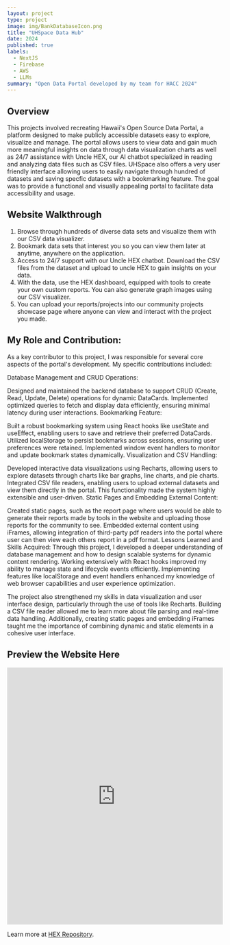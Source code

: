 ```yaml
---
layout: project
type: project
image: img/BankDatabaseIcon.png
title: "UHSpace Data Hub"
date: 2024
published: true
labels:
  - NextJS
  - Firebase
  - AWS
  - LLMs
summary: "Open Data Portal developed by my team for HACC 2024"
---
```


## Overview

This projects involved recreating Hawaii's Open Source Data Portal, a platform designed to make publicly accessible datasets easy to explore, visualize and manage. The portal allows users to view data and gain much more meaningful insights on data through data visualization charts as well as 24/7 assistance with Uncle HEX, our AI chatbot specialized in reading and analyzing data files such as CSV files. UHSpace also offers a very user friendly interface allowing users to easily navigate through hundred of datasets and saving specfic datasets with a bookmarking feature. The goal was to provide a functional and visually appealing portal to facilitate data accessibility and usage.

## Website Walkthrough

1. Browse through hundreds of diverse data sets and visualize them with our CSV data visualizer.
2. Bookmark data sets that interest you so you can view them later at anytime, anywhere on the application.
3. Access to 24/7 support with our Uncle HEX chatbot. Download the CSV files from the dataset and upload to uncle HEX to gain insights on your data.
4. With the data, use the HEX dashboard, equipped with tools to create your own custom reports. You can also generate graph images using our CSV visualizer.
5. You can upload your reports/projects into our community projects showcase page where anyone can view and interact with the project you made. 

## My Role and Contribution:
As a key contributor to this project, I was responsible for several core aspects of the portal's development. My specific contributions included:

Database Management and CRUD Operations:

Designed and maintained the backend database to support CRUD (Create, Read, Update, Delete) operations for dynamic DataCards.
Implemented optimized queries to fetch and display data efficiently, ensuring minimal latency during user interactions.
Bookmarking Feature:

Built a robust bookmarking system using React hooks like useState and useEffect, enabling users to save and retrieve their preferred DataCards.
Utilized localStorage to persist bookmarks across sessions, ensuring user preferences were retained.
Implemented window event handlers to monitor and update bookmark states dynamically.
Visualization and CSV Handling:

Developed interactive data visualizations using Recharts, allowing users to explore datasets through charts like bar graphs, line charts, and pie charts.
Integrated CSV file readers, enabling users to upload external datasets and view them directly in the portal. This functionality made the system highly extensible and user-driven.
Static Pages and Embedding External Content:

Created static pages, such as the report page where users would be able to generate their reports made by tools in the website and uploading those reports for the community to see. 
Embedded external content using iFrames, allowing integration of third-party pdf readers into the portal where user can then view each others report in a pdf format.
Lessons Learned and Skills Acquired:
Through this project, I developed a deeper understanding of database management and how to design scalable systems for dynamic content rendering. Working extensively with React hooks improved my ability to manage state and lifecycle events efficiently. Implementing features like localStorage and event handlers enhanced my knowledge of web browser capabilities and user experience optimization.

The project also strengthened my skills in data visualization and user interface design, particularly through the use of tools like Recharts. Building a CSV file reader allowed me to learn more about file parsing and real-time data handling. Additionally, creating static pages and embedding iFrames taught me the importance of combining dynamic and static elements in a cohesive user interface.


## Preview the Website Here

<iframe src="https://uhspace.org/" width="100%" height="600px" frameborder="0" title="HEX"></iframe>


Learn more at [HEX Repository](https://github.com/HACC2024/HEX).
